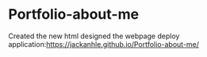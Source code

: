 # Portfolio-about-me
Created the new html
designed the webpage
deploy application:https://jackanhle.github.io/Portfolio-about-me/
